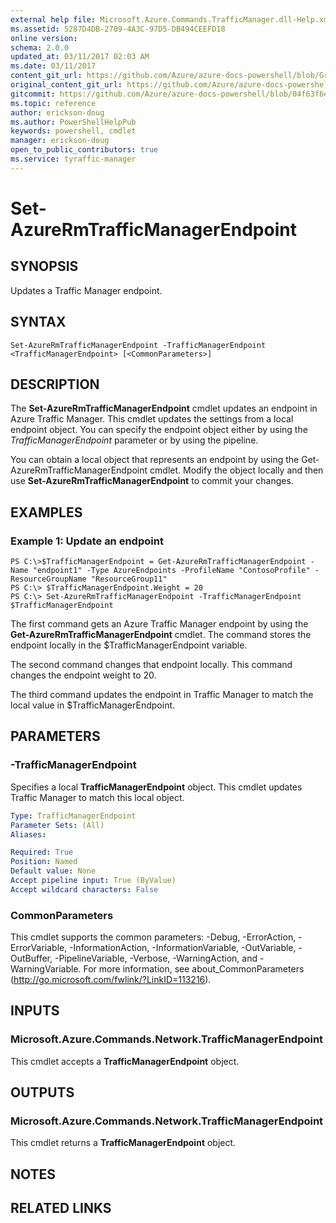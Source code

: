 ```yaml
---
external help file: Microsoft.Azure.Commands.TrafficManager.dll-Help.xml
ms.assetid: 5287D4DB-2709-4A3C-97D5-DB494CEEFD18
online version:
schema: 2.0.0
updated_at: 03/11/2017 02:03 AM
ms.date: 03/11/2017
content_git_url: https://github.com/Azure/azure-docs-powershell/blob/Graham71305/azureps-cmdlets-docs/ResourceManager/AzureRM.TrafficManager/v2.7.0/Set-AzureRmTrafficManagerEndpoint.md
original_content_git_url: https://github.com/Azure/azure-docs-powershell/blob/Graham71305/azureps-cmdlets-docs/ResourceManager/AzureRM.TrafficManager/v2.7.0/Set-AzureRmTrafficManagerEndpoint.md
gitcommit: https://github.com/Azure/azure-docs-powershell/blob/04f63f6e685743ace2c57eb157574e34e8610b1c
ms.topic: reference
author: erickson-doug
ms.author: PowerShellHelpPub
keywords: powershell, cmdlet
manager: erickson-doug
open_to_public_contributors: true
ms.service: tyraffic-manager
---
```


# Set-AzureRmTrafficManagerEndpoint

## SYNOPSIS
Updates a Traffic Manager endpoint.

## SYNTAX

```
Set-AzureRmTrafficManagerEndpoint -TrafficManagerEndpoint <TrafficManagerEndpoint> [<CommonParameters>]
```

## DESCRIPTION
The **Set-AzureRmTrafficManagerEndpoint** cmdlet updates an endpoint in Azure Traffic Manager.
This cmdlet updates the settings from a local endpoint object.
You can specify the endpoint object either by using the *TrafficManagerEndpoint* parameter or by using the pipeline.

You can obtain a local object that represents an endpoint by using the Get-AzureRmTrafficManagerEndpoint cmdlet.
Modify the object locally and then use **Set-AzureRmTrafficManagerEndpoint** to commit your changes.

## EXAMPLES

### Example 1: Update an endpoint
```
PS C:\>$TrafficManagerEndpoint = Get-AzureRmTrafficManagerEndpoint -Name "endpoint1" -Type AzureEndpoints -ProfileName "ContosoProfile" -ResourceGroupName "ResourceGroup11"
PS C:\> $TrafficManagerEndpoint.Weight = 20
PS C:\> Set-AzureRmTrafficManagerEndpoint -TrafficManagerEndpoint $TrafficManagerEndpoint
```

The first command gets an Azure Traffic Manager endpoint by using the **Get-AzureRmTrafficManagerEndpoint** cmdlet.
The command stores the endpoint locally in the $TrafficManagerEndpoint variable.

The second command changes that endpoint locally.
This command changes the endpoint weight to 20.

The third command updates the endpoint in Traffic Manager to match the local value in $TrafficManagerEndpoint.

## PARAMETERS

### -TrafficManagerEndpoint
Specifies a local **TrafficManagerEndpoint** object.
This cmdlet updates Traffic Manager to match this local object.

```yaml
Type: TrafficManagerEndpoint
Parameter Sets: (All)
Aliases: 

Required: True
Position: Named
Default value: None
Accept pipeline input: True (ByValue)
Accept wildcard characters: False
```

### CommonParameters
This cmdlet supports the common parameters: -Debug, -ErrorAction, -ErrorVariable, -InformationAction, -InformationVariable, -OutVariable, -OutBuffer, -PipelineVariable, -Verbose, -WarningAction, and -WarningVariable. For more information, see about_CommonParameters (http://go.microsoft.com/fwlink/?LinkID=113216).

## INPUTS

### Microsoft.Azure.Commands.Network.TrafficManagerEndpoint
This cmdlet accepts a **TrafficManagerEndpoint** object.

## OUTPUTS

### Microsoft.Azure.Commands.Network.TrafficManagerEndpoint
This cmdlet returns a **TrafficManagerEndpoint** object.

## NOTES

## RELATED LINKS

